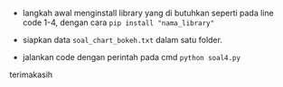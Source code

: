 - langkah awal menginstall library yang di butuhkan seperti pada line code 1-4, dengan cara `pip install "nama_library"`

- siapkan data `soal_chart_bokeh.txt` dalam satu folder.

- jalankan code dengan perintah pada cmd `python soal4.py`

terimakasih  